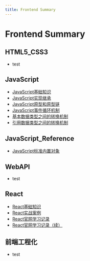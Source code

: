```yaml
---
title: Frontend Summary
---
```


# Frontend Summary



## HTML5_CSS3

- test



## JavaScript

- [JavaScript基础知识](/frontend/javascript/240618.md)
- [JavaScript实现继承](/frontend/javascript/240610.md)
- [JavaScript原型和原型链](/frontend/javascript/240701.md)
- [JavaScript事件循环机制](/frontend/javascript/240529.md)
- [基本数据类型之间的转换机制](/frontend/javascript/240520.md)
- [引用数据类型之间的转换机制](/frontend/javascript/240521.md)



## JavaScript_Reference

- [JavaScript标准内置对象](/frontend/javascript-reference/241105.md)



## WebAPI

- test



## React

- [React基础知识](/frontend/react/231215.md)
- [React实战案例](/frontend/react/231216.md)
- [React官网学习记录](/frontend/react/231220.md)
- [React官网学习记录（续）](/frontend/react/240730.md)



## 前端工程化

- test



